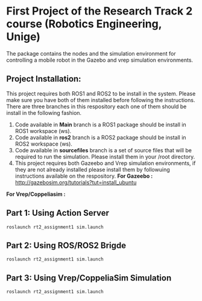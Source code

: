 # First Project of the Research Track 2 course (Robotics Engineering, Unige)

The package contains the nodes and the simulation environment for controlling a mobile robot in the Gazebo and vrep simulation environments.

## Project Installation:

This project requires both ROS1 and ROS2 to be install in the system. Please make sure you have both of them installed before following the instructions. There are three branches in this respository each one of them should be install in the following fashion.

1. Code available in **Main** branch is a ROS1 package should be install in ROS1 workspace (ws). 
2. Code available in **ros2** branch is a ROS2 package should be install in ROS2 workspace (ws).
3. Code available in **sourcefiles** branch is a set of source files that will be required to run the simulation. Please install them in your /root directory. 
4. This project requires both Gazeebo and Vrep simulation environments, if they are not already installed please install them by followuing instructions available on the respository.
  **For Gazeebo :** 
  http://gazebosim.org/tutorials?tut=install_ubuntu
  
  **For Vrep/Coppeliasim :**
  


## Part 1: Using Action Server

```
roslaunch rt2_assignment1 sim.launch
```

## Part 2: Using ROS/ROS2 Brigde

```
roslaunch rt2_assignment1 sim.launch
```

## Part 3: Using Vrep/CoppeliaSim Simulation

```
roslaunch rt2_assignment1 sim.launch
```



